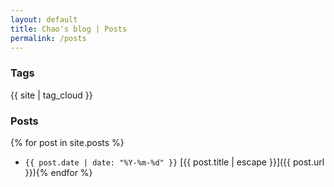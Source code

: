 ```yaml
---
layout: default
title: Chao's blog | Posts
permalink: /posts
---
```


### Tags

{{ site | tag_cloud }}

### Posts

{% for post in site.posts %}
- `{{ post.date | date: "%Y-%m-%d" }}`  [{{ post.title | escape }}]({{ post.url }}){% endfor %}
